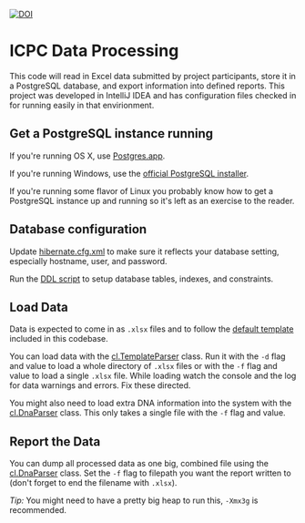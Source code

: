 [![DOI](https://zenodo.org/badge/6285/PharmGKB/ICPC.png)](http://dx.doi.org/10.5281/zenodo.11859)

# ICPC Data Processing

This code will read in Excel data submitted by project participants, store it in a PostgreSQL database, and export information into defined reports. This project was developed in IntelliJ IDEA and has configuration files checked in for running easily in that envirionment.

## Get a PostgreSQL instance running

If you're running OS X, use [Postgres.app](http://postgresapp.com).

If you're running Windows, use the [official PostgreSQL installer](http://www.postgresql.org/download/windows/).

If you're running some flavor of Linux you probably know how to get a PostgreSQL instance up and running so it's left as an exercise to the reader.

## Database configuration

Update [hibernate.cfg.xml](/conf/hibernate.cfg.xml) to make sure it reflects your database setting, especially hostname, user, and password.

Run the [DDL script](/conf/db.schema.ddl) to setup database tables, indexes, and constraints.

## Load Data

Data is expected to come in as `.xlsx` files and to follow the [default template](/resources/org/pharmgkb/ICPC_Submission_Template.xlsx) included in this codebase.

You can load data with the [cl.TemplateParser](/src/cl/TemplateParser.java) class. Run it with the `-d` flag and value to load a whole directory of `.xlsx` files or with the `-f` flag and value to load a single `.xlsx` file. While loading watch the console and the log for data warnings and errors. Fix these directed.

You might also need to load extra DNA information into the system with the [cl.DnaParser](/src/cl/DnaParser.java) class. This only takes a single file with the `-f` flag and value.

## Report the Data

You can dump all processed data as one big, combined file using the [cl.DnaParser](/src/cl/ReportGeneratorCLI.java) class. Set the `-f` flag to filepath you want the report written to (don't forget to end the filename with `.xlsx`). 

*Tip:* You might need to have a pretty big heap to run this, `-Xmx3g` is recommended.
